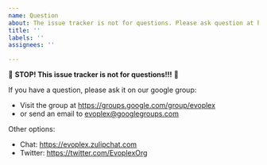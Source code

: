 ```yaml
---
name: Question
about: The issue tracker is not for questions. Please ask question at https://evoplex.zulipchat.com
title: ''
labels: ''
assignees: ''

---
```


🚨 **STOP! This issue tracker is not for questions!!!** 🚨

If you have a question, please ask it on our google group:
- Visit the group at https://groups.google.com/group/evoplex
- or send an email to evoplex@googlegroups.com

Other options:
- Chat: https://evoplex.zulipchat.com
- Twitter: https://twitter.com/EvoplexOrg
